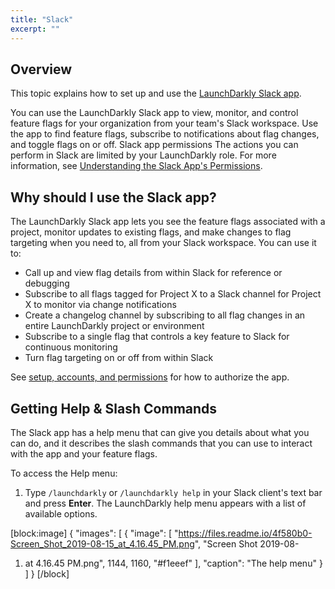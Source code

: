 ```yaml
---
title: "Slack"
excerpt: ""
---
```

## Overview
This topic explains how to set up and use the [LaunchDarkly Slack app](https://slack.com/apps/AKEEF9DTM-launchdarkly).

You can use the LaunchDarkly Slack app to view, monitor, and control feature flags for your organization from your team's Slack workspace. Use the app to find feature flags, subscribe to notifications about flag changes, and toggle flags on or off.
<Callout intent="alert">
  <CalloutTitle>Slack app permissions</CalloutTitle>
   <CalloutDescription>The actions you can perform in Slack are limited by your LaunchDarkly role. 
For more information, see [Understanding the Slack App's Permissions](./slack-app-account-management#understanding-the-slack-apps-permissions).</CalloutDescription>
</Callout>

## Why should I use the Slack app?
The LaunchDarkly Slack app lets you see the feature flags associated with a project, monitor updates to existing flags, and make changes to flag targeting when you need to, all from your Slack workspace. You can use it to:

- Call up and view flag details from within Slack for reference or debugging
- Subscribe to all flags tagged for Project X to a Slack channel for Project X to monitor via change notifications
- Create a changelog channel by subscribing to all flag changes in an entire LaunchDarkly project or environment 
- Subscribe to a single flag that controls a key feature to Slack for continuous monitoring
- Turn flag targeting on or off from within Slack

See [setup, accounts, and permissions](./slack-app-account-management) for how to authorize the app.
## 

## Getting Help & Slash Commands
The Slack app has a help menu that can give you details about what you can do, and it describes the slash commands that you can use to interact with the app and your feature flags.

To access the Help menu:


1. Type `/launchdarkly` or `/launchdarkly help` in your Slack client's text bar and press **Enter**. The LaunchDarkly help menu appears with a list of available options.

[block:image]
{
  "images": [
    {
      "image": [
        "https://files.readme.io/4f580b0-Screen_Shot_2019-08-15_at_4.16.45_PM.png",
        "Screen Shot 2019-08-
1. at 4.16.45 PM.png",
        1144,
        1160,
        "#f1eeef"
      ],
      "caption": "The help menu"
    }
  ]
}
[/block]
